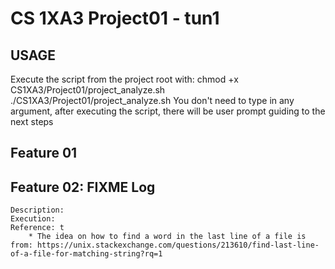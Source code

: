 # CS 1XA3 Project01 - tun1

## USAGE
   Execute the script from the project root with:
        chmod +x CS1XA3/Project01/project_analyze.sh
        ./CS1XA3/Project01/project_analyze.sh
    You don't need to type in any argument, after executing the script, there will be user prompt guiding to the next steps 

## Feature 01

## Feature 02: FIXME Log
    Description:
    Execution:
    Reference: t
        * The idea on how to find a word in the last line of a file is from: https://unix.stackexchange.com/questions/213610/find-last-line-of-a-file-for-matching-string?rq=1